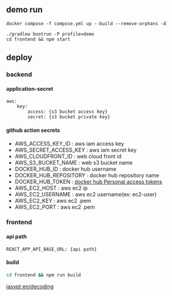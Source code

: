 ## demo run

``` 
docker compose -f compose.yml up --build --remove-orphans -d
```

```
./gradlew bootrun -P profile=demo   
cd frontend && npm start
```

## deploy

### backend

#### application-secret

```
aws:
    key:    
        access: {s3 bucket access key}
        secret: {s3 bucket private key}

```

#### github action secrets

- AWS_ACCESS_KEY_ID :  aws iam access key
- AWS_SECRET_ACCESS_KEY : aws iam secret key
- AWS_CLOUDFRONT_ID : web cloud front id
- AWS_S3_BUCKET_NAME : web s3 bucket name
- DOCKER_HUB_ID : docker hub username
- DOCKER_HUB_REPOSITORY : docker hub repository name
- DOCKER_HUB_TOKEN : [docker hub Personal access tokens](https://docs.docker.com/security/for-developers/access-tokens/)
- AWS_EC2_HOST : aws ec2 ip
- AWS_EC2_USERNAME : aws ec2 username(ex: ec2-user)
- AWS_EC2_KEY : aws ec2 .pem
- AWS_EC2_PORT : aws ec2 .pem

### frontend

#### api path

```.env.production
REACT_APP_API_BASE_URL: {api path}
```

#### build

```sh
cd frontend && npm run build
```

[jasypt en/decoding](https://www.devglan.com/online-tools/jasypt-online-encryption-decryption)


